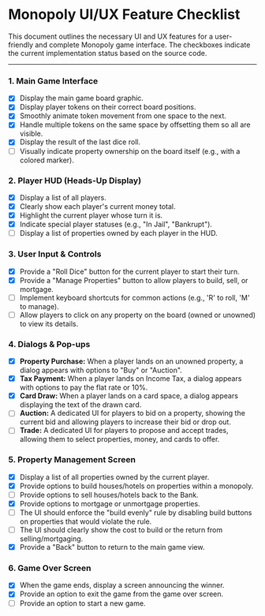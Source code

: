 # Monopoly UI/UX Feature Checklist

This document outlines the necessary UI and UX features for a user-friendly and complete Monopoly game interface. The checkboxes indicate the current implementation status based on the source code.

---

### **1. Main Game Interface**

- [x] Display the main game board graphic.
- [x] Display player tokens on their correct board positions.
- [x] Smoothly animate token movement from one space to the next.
- [x] Handle multiple tokens on the same space by offsetting them so all are visible.
- [x] Display the result of the last dice roll.
- [ ] Visually indicate property ownership on the board itself (e.g., with a colored marker).

### **2. Player HUD (Heads-Up Display)**

- [x] Display a list of all players.
- [x] Clearly show each player's current money total.
- [x] Highlight the current player whose turn it is.
- [x] Indicate special player statuses (e.g., "In Jail", "Bankrupt").
- [ ] Display a list of properties owned by each player in the HUD.

### **3. User Input & Controls**

- [x] Provide a "Roll Dice" button for the current player to start their turn.
- [x] Provide a "Manage Properties" button to allow players to build, sell, or mortgage.
- [ ] Implement keyboard shortcuts for common actions (e.g., 'R' to roll, 'M' to manage).
- [ ] Allow players to click on any property on the board (owned or unowned) to view its details.

### **4. Dialogs & Pop-ups**

- [x] **Property Purchase:** When a player lands on an unowned property, a dialog appears with options to "Buy" or "Auction".
- [x] **Tax Payment:** When a player lands on Income Tax, a dialog appears with options to pay the flat rate or 10%.
- [x] **Card Draw:** When a player lands on a card space, a dialog appears displaying the text of the drawn card.
- [ ] **Auction:** A dedicated UI for players to bid on a property, showing the current bid and allowing players to increase their bid or drop out.
- [ ] **Trade:** A dedicated UI for players to propose and accept trades, allowing them to select properties, money, and cards to offer.

### **5. Property Management Screen**

- [x] Display a list of all properties owned by the current player.
- [x] Provide options to build houses/hotels on properties within a monopoly.
- [ ] Provide options to sell houses/hotels back to the Bank.
- [x] Provide options to mortgage or unmortgage properties.
- [ ] The UI should enforce the "build evenly" rule by disabling build buttons on properties that would violate the rule.
- [ ] The UI should clearly show the cost to build or the return from selling/mortgaging.
- [x] Provide a "Back" button to return to the main game view.

### **6. Game Over Screen**

- [x] When the game ends, display a screen announcing the winner.
- [x] Provide an option to exit the game from the game over screen.
- [ ] Provide an option to start a new game.
